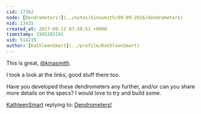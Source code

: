 ```yaml
---
cid: 17362
node: [Dendrometers!](../notes/kinasmith/09-09-2016/dendrometers)
nid: 13435
created_at: 2017-09-12 07:59:51 +0000
timestamp: 1505203191
uid: 514219
author: [KathleenSmart](../profile/KathleenSmart)
---
```


This is great, [@kinasmith](/profile/kinasmith).

I took a look at the links, good stuff there too.

Have you developed these dendrometers any further, and/or can you share more details on the specs? I would love to try and build some. 

[KathleenSmart](../profile/KathleenSmart) replying to: [Dendrometers!](../notes/kinasmith/09-09-2016/dendrometers)

